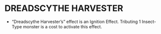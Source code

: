 # DREADSCYTHE HARVESTER

*   “Dreadscythe Harvester’s” effect is an Ignition Effect. Tributing 1 Insect-Type monster is a cost to activate this effect.
